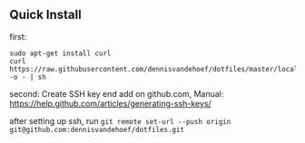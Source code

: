 ## Quick Install

first:

    sudo apt-get install curl
    curl https://raw.githubusercontent.com/dennisvandehoef/dotfiles/master/local_install.sh -o - | sh

second:
 Create SSH key end add on github.com, Manual: https://help.github.com/articles/generating-ssh-keys/

after setting up ssh, run `git remote set-url --push origin git@github.com:dennisvandehoef/dotfiles.git`
